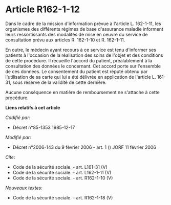 # Article R162-1-12

Dans le cadre de la mission d'information prévue à l'article L. 162-1-11, les organismes des différents régimes de base
d'assurance maladie informent leurs ressortissants des modalités de mise en oeuvre du service de consultation prévu aux
articles R. 162-1-10 et R. 162-1-11. 

En outre, le médecin ayant recours à ce service est tenu d'informer ses patients à l'occasion de la réalisation des soins de
l'objet et des conditions de cette procédure. Il recueille l'accord du patient, préalablement à la consultation des données
le concernant. Cet accord porte sur l'ensemble de ces données. Le consentement du patient est réputé obtenu par l'utilisation
de sa carte qui lui a été délivrée en application de l'article L. 161-31, sous réserve de la validité de cette dernière. 

Aucune conséquence en matière de remboursement ne s'attache à cette procédure.

**Liens relatifs à cet article**

_Codifié par_:

  - Décret n°85-1353 1985-12-17

_Modifié par_:

  - Décret n°2006-143 du 9 février 2006 - art. 1 () JORF 11 février 2006

_Cite_:

  - Code de la sécurité sociale. - art. L161-31 (V)
  - Code de la sécurité sociale. - art. L162-1-11 (V)
  - Code de la sécurité sociale. - art. R162-1-10 (V)

_Nouveaux textes_:

  - Code de la sécurité sociale. - art. R162-1-18 (V)
